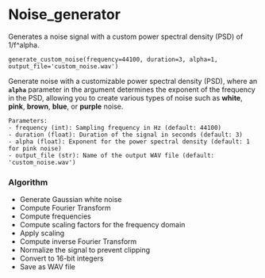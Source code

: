 # Noise_generator

Generates a noise signal with a custom power spectral density (PSD) of 1/f^alpha.

    generate_custom_noise(frequency=44100, duration=3, alpha=1, output_file='custom_noise.wav')

Generate noise with a customizable power spectral density (PSD), where an **`alpha`** parameter in the argument determines the exponent of the frequency in the PSD, allowing you to create various types of noise such as **white**, **pink**, **brown**, 
**blue**, or **purple** noise.

    Parameters:
    - frequency (int): Sampling frequency in Hz (default: 44100)
    - duration (float): Duration of the signal in seconds (default: 3)
    - alpha (float): Exponent for the power spectral density (default: 1 for pink noise)
    - output_file (str): Name of the output WAV file (default: 'custom_noise.wav')

  ### Algorithm
  
  - Generate Gaussian white noise
  - Compute Fourier Transform
  - Compute frequencies
  - Compute scaling factors for the frequency domain
  - Apply scaling
  - Compute inverse Fourier Transform
  - Normalize the signal to prevent clipping
  - Convert to 16-bit integers 
  - Save as WAV file
  
